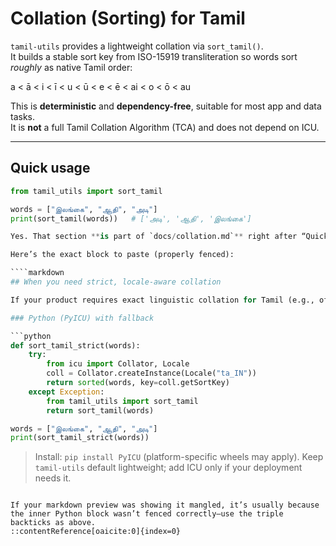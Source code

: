# Collation (Sorting) for Tamil

`tamil-utils` provides a lightweight collation via `sort_tamil()`.  
It builds a stable sort key from ISO-15919 transliteration so words sort *roughly* as native Tamil order:

a < ā < i < ī < u < ū < e < ē < ai < o < ō < au


This is **deterministic** and **dependency-free**, suitable for most app and data tasks.  
It is **not** a full Tamil Collation Algorithm (TCA) and does not depend on ICU.

---

## Quick usage

```python
from tamil_utils import sort_tamil

words = ["இலங்கை", "ஆதி", "அடி"]
print(sort_tamil(words))   # ['அடி', 'ஆதி', 'இலங்கை']

Yes. That section **is part of `docs/collation.md`** right after “Quick usage”.

Here’s the exact block to paste (properly fenced):

````markdown
## When you need strict, locale-aware collation

If your product requires exact linguistic collation for Tamil (e.g., official indexes, libraries), use **ICU** where available and fall back to `sort_tamil()`.

### Python (PyICU) with fallback

```python
def sort_tamil_strict(words):
    try:
        from icu import Collator, Locale
        coll = Collator.createInstance(Locale("ta_IN"))
        return sorted(words, key=coll.getSortKey)
    except Exception:
        from tamil_utils import sort_tamil
        return sort_tamil(words)

words = ["இலங்கை", "ஆதி", "அடி"]
print(sort_tamil_strict(words))
````

> Install: `pip install PyICU` (platform-specific wheels may apply).
> Keep `tamil-utils` default lightweight; add ICU only if your deployment needs it.

```

If your markdown preview was showing it mangled, it’s usually because the inner Python block wasn’t fenced correctly—use the triple backticks as above.
::contentReference[oaicite:0]{index=0}
```
